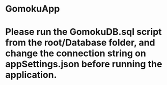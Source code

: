 # GomokuApp

# Please run the GomokuDB.sql script from the root/Database folder, and change the connection string on appSettings.json before running the application.
